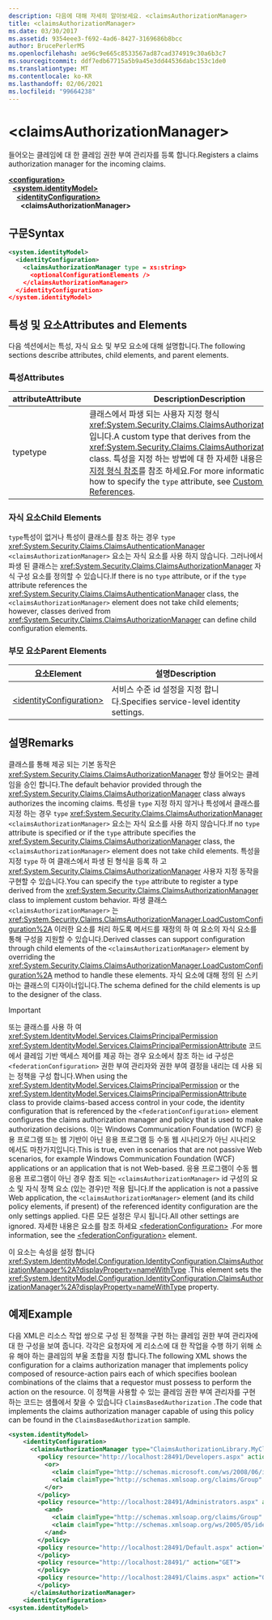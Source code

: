 ```yaml
---
description: 다음에 대해 자세히 알아보세요. <claimsAuthorizationManager>
title: <claimsAuthorizationManager>
ms.date: 03/30/2017
ms.assetid: 9354eee3-f692-4ad6-8427-3169686b8bcc
author: BrucePerlerMS
ms.openlocfilehash: ae96c9e665c8533567ad87cad374919c30a6b3c7
ms.sourcegitcommit: ddf7edb67715a5b9a45e3dd44536dabc153c1de0
ms.translationtype: MT
ms.contentlocale: ko-KR
ms.lasthandoff: 02/06/2021
ms.locfileid: "99664238"
---
```

# \<claimsAuthorizationManager>

<span data-ttu-id="44729-102">들어오는 클레임에 대 한 클레임 권한 부여 관리자를 등록 합니다.</span><span class="sxs-lookup"><span data-stu-id="44729-102">Registers a claims authorization manager for the incoming claims.</span></span>  
  
[**\<configuration>**](../configuration-element.md)\
&nbsp;&nbsp;[**\<system.identityModel>**](system-identitymodel.md)\
&nbsp;&nbsp;&nbsp;&nbsp;[**\<identityConfiguration>**](identityconfiguration.md)\
&nbsp;&nbsp;&nbsp;&nbsp;&nbsp;&nbsp;**\<claimsAuthorizationManager>**  
  
## <a name="syntax"></a><span data-ttu-id="44729-103">구문</span><span class="sxs-lookup"><span data-stu-id="44729-103">Syntax</span></span>  
  
```xml  
<system.identityModel>  
  <identityConfiguration>  
    <claimsAuthorizationManager type = xs:string>  
      <optionalConfigurationElements />  
    </claimsAuthorizationManager>  
  </identityConfiguration>  
</system.identityModel>  
```  
  
## <a name="attributes-and-elements"></a><span data-ttu-id="44729-104">특성 및 요소</span><span class="sxs-lookup"><span data-stu-id="44729-104">Attributes and Elements</span></span>  

 <span data-ttu-id="44729-105">다음 섹션에서는 특성, 자식 요소 및 부모 요소에 대해 설명합니다.</span><span class="sxs-lookup"><span data-stu-id="44729-105">The following sections describe attributes, child elements, and parent elements.</span></span>  
  
### <a name="attributes"></a><span data-ttu-id="44729-106">특성</span><span class="sxs-lookup"><span data-stu-id="44729-106">Attributes</span></span>  
  
|<span data-ttu-id="44729-107">attribute</span><span class="sxs-lookup"><span data-stu-id="44729-107">Attribute</span></span>|<span data-ttu-id="44729-108">Description</span><span class="sxs-lookup"><span data-stu-id="44729-108">Description</span></span>|  
|---------------|-----------------|  
|<span data-ttu-id="44729-109">type</span><span class="sxs-lookup"><span data-stu-id="44729-109">type</span></span>|<span data-ttu-id="44729-110">클래스에서 파생 되는 사용자 지정 형식 <xref:System.Security.Claims.ClaimsAuthorizationManager> 입니다.</span><span class="sxs-lookup"><span data-stu-id="44729-110">A custom type that derives from the <xref:System.Security.Claims.ClaimsAuthorizationManager> class.</span></span> <span data-ttu-id="44729-111">특성을 지정 하는 방법에 대 한 자세한 내용은 `type` [사용자 지정 형식 참조](../windows-workflow-foundation/index.md)를 참조 하세요.</span><span class="sxs-lookup"><span data-stu-id="44729-111">For more information about how to specify the `type` attribute, see [Custom Type References](../windows-workflow-foundation/index.md).</span></span>|  
  
### <a name="child-elements"></a><span data-ttu-id="44729-112">자식 요소</span><span class="sxs-lookup"><span data-stu-id="44729-112">Child Elements</span></span>  

 <span data-ttu-id="44729-113">`type`특성이 없거나 특성이 클래스를 참조 하는 경우 `type` <xref:System.Security.Claims.ClaimsAuthenticationManager> `<claimsAuthorizationManager>` 요소는 자식 요소를 사용 하지 않습니다. 그러나에서 파생 된 클래스는 <xref:System.Security.Claims.ClaimsAuthorizationManager> 자식 구성 요소를 정의할 수 있습니다.</span><span class="sxs-lookup"><span data-stu-id="44729-113">If there is no `type` attribute, or if the `type` attribute references the <xref:System.Security.Claims.ClaimsAuthenticationManager> class, the `<claimsAuthorizationManager>` element does not take child elements; however, classes derived from <xref:System.Security.Claims.ClaimsAuthorizationManager> can define child configuration elements.</span></span>  
  
### <a name="parent-elements"></a><span data-ttu-id="44729-114">부모 요소</span><span class="sxs-lookup"><span data-stu-id="44729-114">Parent Elements</span></span>  
  
|<span data-ttu-id="44729-115">요소</span><span class="sxs-lookup"><span data-stu-id="44729-115">Element</span></span>|<span data-ttu-id="44729-116">설명</span><span class="sxs-lookup"><span data-stu-id="44729-116">Description</span></span>|  
|-------------|-----------------|  
|[\<identityConfiguration>](identityconfiguration.md)|<span data-ttu-id="44729-117">서비스 수준 id 설정을 지정 합니다.</span><span class="sxs-lookup"><span data-stu-id="44729-117">Specifies service-level identity settings.</span></span>|  
  
## <a name="remarks"></a><span data-ttu-id="44729-118">설명</span><span class="sxs-lookup"><span data-stu-id="44729-118">Remarks</span></span>  

 <span data-ttu-id="44729-119">클래스를 통해 제공 되는 기본 동작은 <xref:System.Security.Claims.ClaimsAuthorizationManager> 항상 들어오는 클레임을 승인 합니다.</span><span class="sxs-lookup"><span data-stu-id="44729-119">The default behavior provided through the <xref:System.Security.Claims.ClaimsAuthorizationManager> class always authorizes the incoming claims.</span></span> <span data-ttu-id="44729-120">특성을 `type` 지정 하지 않거나 특성에서 클래스를 지정 하는 경우 `type` <xref:System.Security.Claims.ClaimsAuthorizationManager> `<claimsAuthorizationManager>` 요소는 자식 요소를 사용 하지 않습니다.</span><span class="sxs-lookup"><span data-stu-id="44729-120">If no `type` attribute is specified or if the `type` attribute specifies the <xref:System.Security.Claims.ClaimsAuthorizationManager> class, the `<claimsAuthorizationManager>` element does not take child elements.</span></span> <span data-ttu-id="44729-121">특성을 지정 `type` 하 여 클래스에서 파생 된 형식을 등록 하 고 <xref:System.Security.Claims.ClaimsAuthorizationManager> 사용자 지정 동작을 구현할 수 있습니다.</span><span class="sxs-lookup"><span data-stu-id="44729-121">You can specify the `type` attribute to register a type derived from the <xref:System.Security.Claims.ClaimsAuthorizationManager> class to implement custom behavior.</span></span> <span data-ttu-id="44729-122">파생 클래스 `<claimsAuthorizationManager>` 는 <xref:System.Security.Claims.ClaimsAuthorizationManager.LoadCustomConfiguration%2A> 이러한 요소를 처리 하도록 메서드를 재정의 하 여 요소의 자식 요소를 통해 구성을 지원할 수 있습니다.</span><span class="sxs-lookup"><span data-stu-id="44729-122">Derived classes can support configuration through child elements of the `<claimsAuthorizationManager>` element by overriding the <xref:System.Security.Claims.ClaimsAuthorizationManager.LoadCustomConfiguration%2A> method to handle these elements.</span></span> <span data-ttu-id="44729-123">자식 요소에 대해 정의 된 스키마는 클래스의 디자이너입니다.</span><span class="sxs-lookup"><span data-stu-id="44729-123">The schema defined for the child elements is up to the designer of the class.</span></span>  
  
> [!IMPORTANT]
> <span data-ttu-id="44729-124">또는 클래스를 사용 하 여 <xref:System.IdentityModel.Services.ClaimsPrincipalPermission> <xref:System.IdentityModel.Services.ClaimsPrincipalPermissionAttribute> 코드에서 클레임 기반 액세스 제어를 제공 하는 경우 요소에서 참조 하는 id 구성은 `<federationConfiguration>` 권한 부여 관리자와 권한 부여 결정을 내리는 데 사용 되는 정책을 구성 합니다.</span><span class="sxs-lookup"><span data-stu-id="44729-124">When using the <xref:System.IdentityModel.Services.ClaimsPrincipalPermission> or the <xref:System.IdentityModel.Services.ClaimsPrincipalPermissionAttribute> class to provide claims-based access control in your code, the identity configuration that is referenced by the `<federationConfiguration>` element configures the claims authorization manager and policy that is used to make authorization decisions.</span></span> <span data-ttu-id="44729-125">이는 Windows Communication Foundation (WCF) 응용 프로그램 또는 웹 기반이 아닌 응용 프로그램 등 수동 웹 시나리오가 아닌 시나리오 에서도 마찬가지입니다.</span><span class="sxs-lookup"><span data-stu-id="44729-125">This is true, even in scenarios that are not passive Web scenarios, for example Windows Communication Foundation (WCF) applications or an application that is not Web-based.</span></span> <span data-ttu-id="44729-126">응용 프로그램이 수동 웹 응용 프로그램이 아닌 경우 참조 되는 `<claimsAuthorizationManager>` id 구성의 요소 및 자식 정책 요소 (있는 경우)만 적용 됩니다.</span><span class="sxs-lookup"><span data-stu-id="44729-126">If the application is not a passive Web application, the `<claimsAuthorizationManager>` element (and its child policy elements, if present) of the referenced identity configuration are the only settings applied.</span></span> <span data-ttu-id="44729-127">다른 모든 설정은 무시 됩니다.</span><span class="sxs-lookup"><span data-stu-id="44729-127">All other settings are ignored.</span></span> <span data-ttu-id="44729-128">자세한 내용은 요소를 참조 하세요 [\<federationConfiguration>](federationconfiguration.md) .</span><span class="sxs-lookup"><span data-stu-id="44729-128">For more information, see the [\<federationConfiguration>](federationconfiguration.md) element.</span></span>  
  
 <span data-ttu-id="44729-129">이 요소는 속성을 설정 합니다 <xref:System.IdentityModel.Configuration.IdentityConfiguration.ClaimsAuthorizationManager%2A?displayProperty=nameWithType> .</span><span class="sxs-lookup"><span data-stu-id="44729-129">This element sets the <xref:System.IdentityModel.Configuration.IdentityConfiguration.ClaimsAuthorizationManager%2A?displayProperty=nameWithType> property.</span></span>  
  
## <a name="example"></a><span data-ttu-id="44729-130">예제</span><span class="sxs-lookup"><span data-stu-id="44729-130">Example</span></span>  

 <span data-ttu-id="44729-131">다음 XML은 리소스 작업 쌍으로 구성 된 정책을 구현 하는 클레임 권한 부여 관리자에 대 한 구성을 보여 줍니다. 각각은 요청자에 게 리소스에 대 한 작업을 수행 하기 위해 소유 해야 하는 클레임의 부울 조합을 지정 합니다.</span><span class="sxs-lookup"><span data-stu-id="44729-131">The following XML shows the configuration for a claims authorization manager that implements policy composed of resource-action pairs each of which specifies boolean combinations of the claims that a requestor must possess to perform the action on the resource.</span></span> <span data-ttu-id="44729-132">이 정책을 사용할 수 있는 클레임 권한 부여 관리자를 구현 하는 코드는 샘플에서 찾을 수 있습니다 `ClaimsBasedAuthorization` .</span><span class="sxs-lookup"><span data-stu-id="44729-132">The code that implements the claims authorization manager capable of using this policy can be found in the `ClaimsBasedAuthorization` sample.</span></span>  
  
```xml  
<system.identityModel>  
    <identityConfiguration>  
      <claimsAuthorizationManager type="ClaimsAuthorizationLibrary.MyClaimsAuthorizationManager, ClaimsAuthorizationLibrary">  
        <policy resource="http://localhost:28491/Developers.aspx" action="GET">  
          <or>  
            <claim claimType="http://schemas.microsoft.com/ws/2008/06/identity/claims/role" claimValue="developer" />  
            <claim claimType="http://schemas.xmlsoap.org/claims/Group" claimValue="Administrator" />  
          </or>  
        </policy>  
        <policy resource="http://localhost:28491/Administrators.aspx" action="GET">  
          <and>  
            <claim claimType="http://schemas.xmlsoap.org/claims/Group" claimValue="Administrator" />  
            <claim claimType="http://schemas.xmlsoap.org/ws/2005/05/identity/claims/country" claimValue="USA" />  
          </and>  
        </policy>  
        <policy resource="http://localhost:28491/Default.aspx" action="GET">  
        </policy>  
        <policy resource="http://localhost:28491/" action="GET">  
        </policy>  
        <policy resource="http://localhost:28491/Claims.aspx" action="GET">  
        </policy>  
      </claimsAuthorizationManager>  
    <identityConfiguration>  
<system.identityModel>  
```
